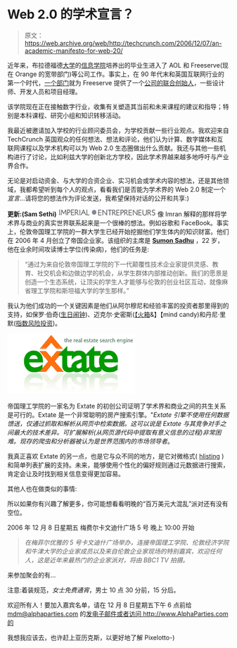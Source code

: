 # Web 2.0 的学术宣言？

> 原文：<https://web.archive.org/web/http://techcrunch.com/2006/12/07/an-academic-manifesto-for-web-20/>

近年来，布拉德福德[大学](https://web.archive.org/web/20151001023340/http://www.bradford.ac.uk/)的[信息学院](https://web.archive.org/web/20151001023340/http://www.inf.brad.ac.uk/)培养出的毕业生进入了 AOL 和 Freeserve(现在 Orange 的宽带部门)等公司工作。事实上，在 90 年代末和英国互联网行业的第一个时代，[一个部门](https://web.archive.org/web/20151001023340/http://www.eimc.brad.ac.uk/home/)就为 Freeserve 提供了一个[公司的联合创始人](https://web.archive.org/web/20151001023340/http://www.quba.co.uk/news.aspx?newsId=16&archive=1)，一些设计师、开发人员和项目经理。

该学院现在正在接触数字行业，收集有关塑造其当前和未来课程的建议和指导；特别是本科课程、研究小组和知识转移活动。

我最近被邀请加入学校的行业顾问委员会，为学校贡献一些行业观点。我欢迎来自 TechCrunch 英国观众的任何想法、想法和评论，他们认为计算、数字媒体和互联网课程以及学术机构可以为 Web 2.0 生态圈做出什么贡献。我还与其他一些机构进行了讨论，比如利兹大学的创新北方学校，因此学术界越来越多地呼吁与产业界合作。

无论是对启动资金、与大学的合资企业、实习机会或学术内容的想法，还是其他领域，我都希望听到每个人的观点，看看我们是否能为学术界的 Web 2.0 制定一个*宣言*…请将您的想法作为评论发送，我希望保持对话的公开和共享:)

**更新:(Sam Sethi)** ![](img/a5c358c88cefc7a88240419e198d099e.png)
像 Imran 解释的那样将学术界与商业的真实世界联系起来是一个很棒的想法。例如谷歌和 FaceBook。事实上，伦敦帝国理工学院的一群大学生已经开始挖掘他们学生体内的知识财富。他们在 2006 年 4 月创立了帝国企业家。该组织的主席是 [**Sumon Sadhu**](https://web.archive.org/web/20151001023340/mailto:%20sumon@imperialentrepreneurs.com) ，22 岁，他在业余时间攻读博士学位(传染病)，他们的任务是:

> “通过为来自伦敦帝国理工学院的下一代颠覆性技术企业家提供灵感、教育、社交机会和边做边学的机会，从学生群体内部推动创新。我们的愿景是创造一个生态系统，让顶尖的学生人才能够与伦敦的创业社区互动，就像麻省理工学院和斯坦福大学的学生那样。”

我认为他们成功的一个关键因素是他们从阿尔穆尼和经验丰富的投资者那里得到的支持，如保罗·伯奇([生日闹钟](https://web.archive.org/web/20151001023340/http://www.birthdayalarm.com/About.jsp))、迈克尔·史密斯([【火箱](https://web.archive.org/web/20151001023340/http://www.firebox.com/)&】【mind candy)和丹尼·里默([指数风险投资](https://web.archive.org/web/20151001023340/http://www.indexventures.com/cgi-local/ivw_team_detail_xy.cgi?spgid=4))。

![](img/01c29813c8a8dafea520a2b653d582f4.png)

帝国理工学院的一家名为 Extate 的初创公司证明了学术界和商业之间的共生关系是可行的。Extate 是一个非常聪明的房产搜索引擎。"*Extate 引擎不使用任何数据馈送，仅通过抓取和解析从网页中检索数据。这可以说是 Extate 与其竞争对手之间最大的技术差异。可扩展解析(从网页源代码中提取有意义信息的过程)非常困难。现存的爬虫和分析器被认为是世界范围内的市场领导者*。

我真正喜欢 Extate 的另一点，也是它与众不同的地方，是它对微格式( [hlisting](https://web.archive.org/web/20151001023340/http://www.microformats.org/) )和简单列表扩展的支持。未来，能够使用个性化的偏好规则通过元数据进行搜索，肯定会让及时找到相关信息变得更加容易。

其他人也在做类似的事情:

所以如果你有兴趣了解更多，你可能想看看明晚的“百万美元大混乱”派对还有没有空位。

2006 年 12 月 8 日星期五
梅费尔卡文迪什广场 5 号
晚上 10:00 开始

> *在梅菲尔优雅的 5 号卡文迪什广场举办，连接帝国理工学院、伦敦经济学院和牛津大学的企业家成员以及来自伦敦企业家现场的特别嘉宾，欢迎任何人，这是近年来最热门的企业家派对，将由 BBC1 TV 拍摄。*

来参加聚会的有…

注意:着装规范，*女士免费通宵*，男士 10 点 30 分前，15 分后。

欢迎所有人！要加入嘉宾名单，请在 12 月 8 日星期五下午 6 点前给 mdm@alphaparties.com 的[发电子邮件或者访问 http://www.AlphaParties.com 的](https://web.archive.org/web/20151001023340/mailto:mdm@alphaparties.com)

我想我应该去，也许赶上亚历克斯，以更好地了解 Pixelotto-)